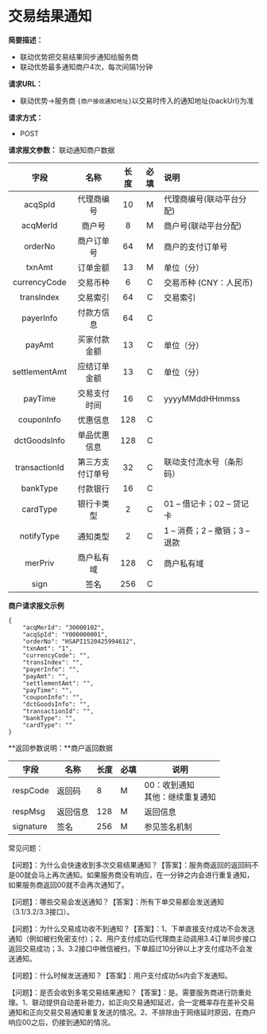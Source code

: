# 交易结果通知

**简要描述：** 
- 联动优势把交易结果同步通知给服务商
- 联动优势最多通知商户4次，每次间隔1分钟

**请求URL：** 
- 联动优势->服务商
`{商户接收通知地址}`以交易时传入的通知地址{backUrl}为准

**请求方式：**

- POST 

**请求报文参数：** 联动通知商户数据

|   字段   |      名称      | 长度 | 必填 | 说明                               |
| :------: | :------------: | :--: | :--: | :--------------------------------- |
| acqSpId  |   代理商编号   |  10  |  M   | 代理商编号(联动平台分配)           |
| acqMerId |     商户号     |  8   |  M   | 商户号(联动平台分配)               |
| orderNo  |   商户订单号   |  64  |  M   | 商户的支付订单号 |
|  txnAmt  |    订单金额    |  13  |  M   | 单位（分）                         |
|currencyCode|    交易币种  |  6   |  C   | 交易币种  (CNY：人民币)      |
|transIndex|    交易索引    |  64  |  C   | 交易索引                           |
| payerInfo|    付款方信息  |  64  |  C   |                          |
|  payAmt  |    买家付款金额|  13  |  C   | 单位（分）                         |
|settlementAmt| 应结订单金额|  13  |  C   | 单位（分）                         |
|  payTime |    交易支付时间|  16  |  C   | yyyyMMddHHmmss                     |
|couponInfo|    优惠信息    |  128 |  C   |                          |
|dctGoodsInfo| 单品优惠信息 |  128 |  C   |                          |
|transactionId|第三方支付订单号|32 |  C   | 联动支付流水号（条形码）      |
|bankType  |   付款银行     |   16 |  C   |                          |
|cardType  |   银行卡类型   |  2   |  C   |01 – 借记卡；02 – 贷记卡  |
|notifyType  |   通知类型   |  2   |  C   |1 – 消费；2 – 撤销；3 – 退款  |
|merPriv  |   商户私有域   |  128   |  C   |商户私有域  |
|sign  |   签名   |  256   |  C   |  |

 **商户请求报文示例**

```application/x-www-form-urlencoded
{
	"acqMerId": "30000102",
	"acqSpId": "Y000000001",
	"orderNo": "HSAPI1520425994612",
	"txnAmt": "1",
	"currencyCode": "",
	"transIndex": "",
	"payerInfo": "",
	"payAmt": "",
	"settlementAmt": "",
	"payTime": "",
	"couponInfo": "",
	"dctGoodsInfo": "",
	"transactionId": "",
	"bankType": "",
	"cardType": ""
}
```

 **返回参数说明：**商户返回数据

| 字段      | 名称     | 长度 | 必填 | 说明                                 |
| --------- | -------- | ---- | ---- | ------------------------------------ |
| respCode  | 返回码   | 8    | M    | 00：收到通知<br />其他：继续重复通知 |
| respMsg   | 返回信息 | 128  | M    | 返回信息                             |
| signature | 签名     | 256  | M    | 参见签名机制                         |


常见问题：

【问题】：为什么会快速收到多次交易结果通知？【答案】：服务商返回的返回码不是00就会马上再次通知。如果服务商没有响应，在一分钟之内会进行重复通知，如果服务商返回00就不会再次通知了。

【问题】：哪些交易会发送通知？【答案】：所有下单交易都会发送通知（3.1/3.2/3.3接口）。

【问题】：为什么交易成功收不到通知？【答案】：1、下单直接支付成功不会发送通知（例如被扫免密支付）；2、用户支付成功后代理商主动调用3.4订单同步接口返回交易成功；3、3.2接口中微信被扫，下单超过10分钟以上才支付成功不会发送通知。

【问题】：什么时候发送通知？【答案】：用户支付成功5s内会下发通知。

【问题】：是否会收到多笔交易结果通知？【答案】：是。需要服务商进行防重处理。1、联动提供自动差补能力，如正向交易通知延迟，会一定概率存在差补交易通知和正向交易交易通知重复发送的情况。2、不排除由于网络延时原因，在商户响应00之后，仍接到通知的情况。


